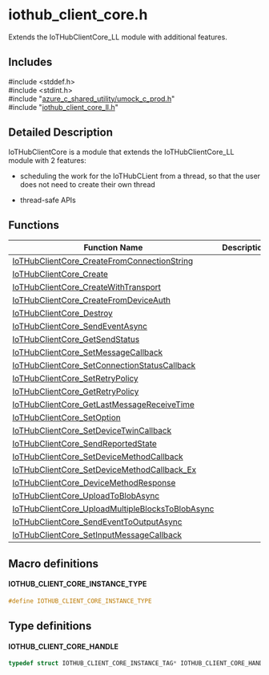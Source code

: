 # iothub_client_core.h 

Extends the IoTHubClientCore_LL module with additional features.

## Includes

\#include <stddef.h>  
\#include <stdint.h>  
\#include "[azure_c_shared_utility/umock_c_prod.h](iot-c-ref-umock-c-prod-h.md)"  
\#include "[iothub_client_core_ll.h](iot-c-ref-iothub-client-core-ll-h.md)"  

## Detailed Description

IoTHubClientCore is a module that extends the IoTHubClientCore_LL module with 2 features:

* scheduling the work for the IoTHubCLient from a thread, so that the user does not need to create their own thread

* thread-safe APIs

## Functions

Function Name                  | Description                                
--------------------------------|---------------------------------------------
[IoTHubClientCore_CreateFromConnectionString](./iot-c-ref-iothub-client-core-h/iothubclientcore-createfromconnectionstring.md)            | 
[IoTHubClientCore_Create](./iot-c-ref-iothub-client-core-h/iothubclientcore-create.md)            | 
[IoTHubClientCore_CreateWithTransport](./iot-c-ref-iothub-client-core-h/iothubclientcore-createwithtransport.md)            | 
[IoTHubClientCore_CreateFromDeviceAuth](./iot-c-ref-iothub-client-core-h/iothubclientcore-createfromdeviceauth.md)            | 
[IoTHubClientCore_Destroy](./iot-c-ref-iothub-client-core-h/iothubclientcore-destroy.md)            | 
[IoTHubClientCore_SendEventAsync](./iot-c-ref-iothub-client-core-h/iothubclientcore-sendeventasync.md)            | 
[IoTHubClientCore_GetSendStatus](./iot-c-ref-iothub-client-core-h/iothubclientcore-getsendstatus.md)            | 
[IoTHubClientCore_SetMessageCallback](./iot-c-ref-iothub-client-core-h/iothubclientcore-setmessagecallback.md)            | 
[IoTHubClientCore_SetConnectionStatusCallback](./iot-c-ref-iothub-client-core-h/iothubclientcore-setconnectionstatuscallback.md)            | 
[IoTHubClientCore_SetRetryPolicy](./iot-c-ref-iothub-client-core-h/iothubclientcore-setretrypolicy.md)            | 
[IoTHubClientCore_GetRetryPolicy](./iot-c-ref-iothub-client-core-h/iothubclientcore-getretrypolicy.md)            | 
[IoTHubClientCore_GetLastMessageReceiveTime](./iot-c-ref-iothub-client-core-h/iothubclientcore-getlastmessagereceivetime.md)            | 
[IoTHubClientCore_SetOption](./iot-c-ref-iothub-client-core-h/iothubclientcore-setoption.md)            | 
[IoTHubClientCore_SetDeviceTwinCallback](./iot-c-ref-iothub-client-core-h/iothubclientcore-setdevicetwincallback.md)            | 
[IoTHubClientCore_SendReportedState](./iot-c-ref-iothub-client-core-h/iothubclientcore-sendreportedstate.md)            | 
[IoTHubClientCore_SetDeviceMethodCallback](./iot-c-ref-iothub-client-core-h/iothubclientcore-setdevicemethodcallback.md)            | 
[IoTHubClientCore_SetDeviceMethodCallback_Ex](./iot-c-ref-iothub-client-core-h/iothubclientcore-setdevicemethodcallback-ex.md)            | 
[IoTHubClientCore_DeviceMethodResponse](./iot-c-ref-iothub-client-core-h/iothubclientcore-devicemethodresponse.md)            | 
[IoTHubClientCore_UploadToBlobAsync](./iot-c-ref-iothub-client-core-h/iothubclientcore-uploadtoblobasync.md)            | 
[IoTHubClientCore_UploadMultipleBlocksToBlobAsync](./iot-c-ref-iothub-client-core-h/iothubclientcore-uploadmultipleblockstoblobasync.md)            | 
[IoTHubClientCore_SendEventToOutputAsync](./iot-c-ref-iothub-client-core-h/iothubclientcore-sendeventtooutputasync.md)            | 
[IoTHubClientCore_SetInputMessageCallback](./iot-c-ref-iothub-client-core-h/iothubclientcore-setinputmessagecallback.md)            | 

## Macro definitions

#### IOTHUB_CLIENT_CORE_INSTANCE_TYPE

```C
#define IOTHUB_CLIENT_CORE_INSTANCE_TYPE
```

## Type definitions

#### IOTHUB_CLIENT_CORE_HANDLE

```C
typedef struct IOTHUB_CLIENT_CORE_INSTANCE_TAG* IOTHUB_CLIENT_CORE_HANDLE;
```

